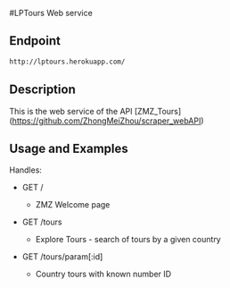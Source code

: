 #LPTours Web service

## Endpoint
  
  ```sh
 http://lptours.herokuapp.com/
 ``` 
## Description

This is the web service of the API [ZMZ_Tours] (https://github.com/ZhongMeiZhou/scraper_webAPI)

## Usage and Examples
Handles:

- GET /
  - ZMZ Welcome page

- GET /tours
  - Explore Tours - search of tours by a given country

- GET /tours/param[:id]
  - Country tours with known number ID
